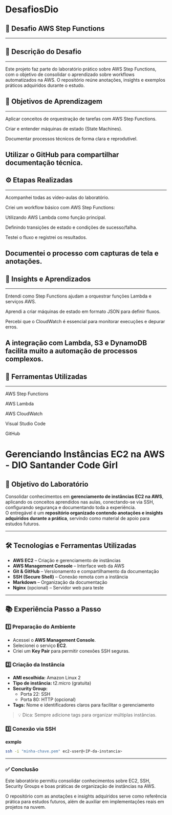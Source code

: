 # DesafiosDio

## 🚀 Desafio AWS Step Functions
---
## 🧩 Descrição do Desafio
---

Este projeto faz parte do laboratório prático sobre AWS Step Functions, com o objetivo de consolidar o aprendizado sobre workflows automatizados na AWS.
O repositório reúne anotações, insights e exemplos práticos adquiridos durante o estudo.

## 🎯 Objetivos de Aprendizagem
---
Aplicar conceitos de orquestração de tarefas com AWS Step Functions.

Criar e entender máquinas de estado (State Machines).

Documentar processos técnicos de forma clara e reprodutível.

Utilizar o GitHub para compartilhar documentação técnica.
---
## ⚙️ Etapas Realizadas
---
Acompanhei todas as vídeo-aulas do laboratório.

Criei um workflow básico com AWS Step Functions:

Utilizando AWS Lambda como função principal.

Definindo transições de estado e condições de sucesso/falha.

Testei o fluxo e registrei os resultados.

Documentei o processo com capturas de tela e anotações.
---
## 🧠 Insights e Aprendizados
---
Entendi como Step Functions ajudam a orquestrar funções Lambda e serviços AWS.

Aprendi a criar máquinas de estado em formato JSON para definir fluxos.

Percebi que o CloudWatch é essencial para monitorar execuções e depurar erros.

A integração com Lambda, S3 e DynamoDB facilita muito a automação de processos complexos.
---
## 🧰 Ferramentas Utilizadas
---
AWS Step Functions

AWS Lambda

AWS CloudWatch

Visual Studio Code

GitHub

# Gerenciando Instâncias EC2 na AWS - DIO Santander Code Girl

## 🎯 Objetivo do Laboratório
Consolidar conhecimentos em **gerenciamento de instâncias EC2 na AWS**, aplicando os conceitos aprendidos nas aulas, conectando-se via SSH, configurando segurança e documentando toda a experiência.  
O entregável é um **repositório organizado contendo anotações e insights adquiridos durante a prática**, servindo como material de apoio para estudos futuros.

---

## 🛠️ Tecnologias e Ferramentas Utilizadas
- **AWS EC2** – Criação e gerenciamento de instâncias
- **AWS Management Console** – Interface web da AWS
- **Git & GitHub** – Versionamento e compartilhamento da documentação
- **SSH (Secure Shell)** – Conexão remota com a instância
- **Markdown** – Organização da documentação
- **Nginx** (opcional) – Servidor web para teste

---

## 📚 Experiência Passo a Passo

### 1️⃣ Preparação do Ambiente
- Acessei o **AWS Management Console**.
- Selecionei o serviço **EC2**.
- Criei um **Key Pair** para permitir conexões SSH seguras.

### 2️⃣ Criação da Instância
- **AMI escolhida:** Amazon Linux 2  
- **Tipo de instância:** t2.micro (gratuita)  
- **Security Group:**
  - Porta 22: SSH
  - Porta 80: HTTP (opcional)
- **Tags:** Nome e identificadores claros para facilitar o gerenciamento

> 💡 Dica: Sempre adicione tags para organizar múltiplas instâncias.

### 3️⃣ Conexão via SSH
**exmplo**
```bash
ssh -i "minha-chave.pem" ec2-user@<IP-da-instancia>
```
---
### ✅ Conclusão

Este laboratório permitiu consolidar conhecimentos sobre EC2, SSH, Security Groups e boas práticas de organização de instâncias na AWS.

O repositório com as anotações e insights adquiridos serve como referência prática para estudos futuros, além de auxiliar em implementações reais em projetos na nuvem.
